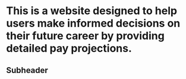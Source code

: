 # This is a website designed to help users make informed decisions on their future career by providing detailed pay projections.

## Subheader
